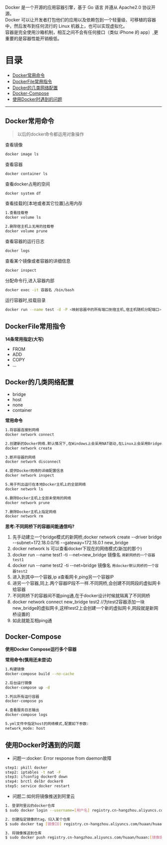 Docker 是一个开源的应用容器引擎，基于 Go 语言 并遵从 Apache2.0 协议开源。<br>
Docker 可以让开发者打包他们的应用以及依赖包到一个轻量级、可移植的容器中，然后发布到任何流行的 Linux 机器上，也可以实现虚拟化。<br>
容器是完全使用沙箱机制，相互之间不会有任何接口（类似 iPhone 的 app）,更重要的是容器性能开销极低。<br>

目录
===
- [Docker常用命令](#Docker常用命令)
- [DockerFile常用指令](#DockerFile常用指令)
- [Docker的几类网络配置](#Docker的几类网络配置)
- [Docker-Compose](#Docker-Compose)
- [使用Docker时遇到的问题](#使用Docker时遇到的问题)
------

## Docker常用命令

>以后的docker命令都运用对象操作

查看镜像
```bash
docker image ls
```
查看容器
```bash
docker container ls
```
查看docker占用的空间
```bash
docker system df
```
查看挂载的[本地或者其它位置]占用内存
```bash
1.查看挂载卷
docker volume ls

2.删除宿主机上无用的挂载卷
docker volume prune
```
查看容器的运行日志
```bash
docker logs
```
查看某个镜像或者容器的详细信息
```bash
docker inspect
```
分配命令行,进入容器内部
```bash
docker exec -it 容器名 /bin/bash
```
运行容器时,挂载目录
```bash
docker run --name test -d -P <映射容器中的所有端口到宿主机,宿主机随机分配端口> -v /usr/local/data:/var/data <宿主机目录:容器目录> test:v1
```

## DockerFile常用指令

**14条常用指定(大写)**

- FROM
- ADD
- COPY
- ...

## Docker的几类网络配置

- bridge
- host
- none
- container

**常用命令**
```bash
1.将容器连接到网络
docker network connect

2.创建新的Docker网络.默认情况下,在Windows上会采用NAT驱动,在Linux上会采用Bridge驱动.可以使用 -d 参数指定驱动(网络类型)
docker network create

3.断开容器的网络
docker network disconnect

4.提供Docker网络的详细配置信息
docker network inspect

5.用于列出运行在本地Docker主机上的全部网络
docker network ls

6.删除Docker主机上全部未使用的网络
docker network prune

7.删除Docker主机上指定网络
docker network rm
```

**思考:不同网桥下的容器间能通信吗?**
1. 先手动建立一个bridge模式的新网桥,docker network create --driver bridge --subnet=172.18.0.0/16 --gateway=172.18.0.1 new_bridge
2. docker network ls 可以查看docker下现在的网络模式(新加的那个)
3. docker run --name test1 -ti --net=new_bridge 镜像名 `用新网桥的一个容器test1`
4. docker run --name test2 -ti --net=bridge 镜像名 `用docker默认网桥的一个容器test2`
5. 进入到其中一个容器,ip a查看网卡,ping另一个容器IP
6. 进另一个容器,同上.两个容器IP段不一样.不同网桥,会创建不同网段的虚拟网卡给容器
7. 不同网桥下的容器间不能ping通,在于docker设计时候就隔离了不同网桥
8. docker network connect new_bridge test2 //为test2容器添加一块new_bridge的虚拟网卡,这样test2上会创建一个新的虚拟网卡,网段就是新网桥设置的
9. 如此就能互相ping通

## Docker-Compose

**使用Docker Compose运行多个容器**

**常用命令(慎用还未尝试)**
```bash
1.构建镜像
docker-compose build --no-cache

2.后台运行镜像
docker-compose up -d

3.列出所有运行容器
docker-compose ps

4.查看服务日志输出
docker-compose logs

5.yml文件中指定host的网络模式,配置如下参数:
network_mode: host
```

## 使用Docker时遇到的问题

- 问题一:docker: Error response from daemon故障

```bash
step1: pkill docker
step2: iptables -t nat -F
step3: ifconfig docker0 down
step4: brctl delbr docker0
step5: service docker restart
```

- 问题二:如何将镜像推送到阿里云
```bash
1. 登录阿里云的docker仓库
$ sudo docker login --username=[用户名] registry.cn-hangzhou.aliyuncs.com

2. 创建指定镜像的tag，归入某个仓库
$ sudo docker tag [镜像ID] registry.cn-hangzhou.aliyuncs.com/huaan/huaan:[镜像版本号]

3. 将镜像推送到仓库
$ sudo docker push registry.cn-hangzhou.aliyuncs.com/huaan/huaan:[镜像版本号]
```